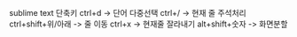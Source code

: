sublime text 단축키
	ctrl+d -> 단어 다중선택
	ctrl+/ -> 현재 줄 주석처리
	ctrl+shift+위/아래 -> 줄 이동
	ctrl+x -> 현재줄 잘라내기
	alt+shift+숫자 -> 화면분할
